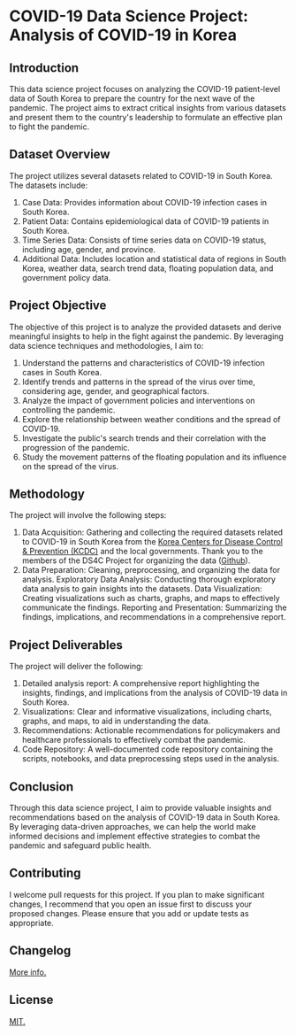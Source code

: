 # COVID-19 Data Science Project: Analysis of COVID-19 in Korea

## Introduction
This data science project focuses on analyzing the COVID-19 patient-level data of South Korea to prepare the country for the next wave of the pandemic. The project aims to extract critical insights from various datasets and present them to the country's leadership to formulate an effective plan to fight the pandemic.

## Dataset Overview
The project utilizes several datasets related to COVID-19 in South Korea. The datasets include:
1. Case Data: Provides information about COVID-19 infection cases in South Korea.
2. Patient Data: Contains epidemiological data of COVID-19 patients in South Korea.
3. Time Series Data: Consists of time series data on COVID-19 status, including age, gender, and province.
4. Additional Data: Includes location and statistical data of regions in South Korea, weather data, search trend data, floating population data, and government policy data.

## Project Objective
The objective of this project is to analyze the provided datasets and derive meaningful insights to help in the fight against the pandemic. By leveraging data science techniques and methodologies, I aim to:
1. Understand the patterns and characteristics of COVID-19 infection cases in South Korea.
2. Identify trends and patterns in the spread of the virus over time, considering age, gender, and geographical factors.
3. Analyze the impact of government policies and interventions on controlling the pandemic.
4. Explore the relationship between weather conditions and the spread of COVID-19.
5. Investigate the public's search trends and their correlation with the progression of the pandemic.
6. Study the movement patterns of the floating population and its influence on the spread of the virus.

## Methodology
The project will involve the following steps:
1. Data Acquisition: Gathering and collecting the required datasets related to COVID-19 in South Korea from the [Korea Centers for Disease Control & Prevention (KCDC)](https://www.kdca.go.kr/)  and the local governments. Thank you to the members of the DS4C Project for organizing the data ([Github](https://github.com/ThisIsIsaac/Data-Science-for-COVID-19)).
2. Data Preparation: Cleaning, preprocessing, and organizing the data for analysis.
Exploratory Data Analysis: Conducting thorough exploratory data analysis to gain insights into the datasets.
Data Visualization: Creating visualizations such as charts, graphs, and maps to effectively communicate the findings.
Reporting and Presentation: Summarizing the findings, implications, and recommendations in a comprehensive report.

## Project Deliverables
The project will deliver the following:
1. Detailed analysis report: A comprehensive report highlighting the insights, findings, and implications from the analysis of COVID-19 data in South Korea.
2. Visualizations: Clear and informative visualizations, including charts, graphs, and maps, to aid in understanding the data.
3. Recommendations: Actionable recommendations for policymakers and healthcare professionals to effectively combat the pandemic.
4. Code Repository: A well-documented code repository containing the scripts, notebooks, and data preprocessing steps used in the analysis.

## Conclusion
Through this data science project, I aim to provide valuable insights and recommendations based on the analysis of COVID-19 data in South Korea. By leveraging data-driven approaches, we can help the world make informed decisions and implement effective strategies to combat the pandemic and safeguard public health.

## Contributing
I welcome pull requests for this project. If you plan to make significant changes, I recommend that you open an issue first to discuss your proposed changes. Please ensure that you add or update tests as appropriate.

## Changelog
[More info.](CHANGELOG.md)

## License
[MIT.](https://choosealicense.com/licenses/mit/)
